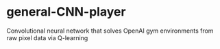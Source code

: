 # general-CNN-player
Convolutional neural network that solves OpenAI gym environments from raw pixel data via Q-learning 
